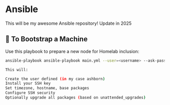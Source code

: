 # Ansible

This will be my awesome Ansible repository!
Update in 2025

## 🧪 To Bootstrap a Machine

Use this playbook to prepare a new node for Homelab inclusion:

```bash
ansible-playbook ansible-playbook main.yml --user=<username> --ask-pass --ask-become-pass --t base,users -l <host>

This will:

Create the user defined (in my case ashborn)
Install your SSH key
Set timezone, hostname, base packages
Configure SSH security
Optionally upgrade all packages (based on unattended_upgrades)
